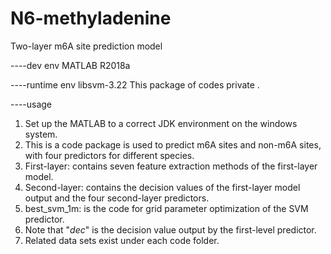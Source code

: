 # N6-methyladenine
Two-layer m6A site prediction model


----dev env
MATLAB R2018a

----runtime env
libsvm-3.22
This package of codes private	.		

----usage 
1.	Set up the MATLAB to a correct JDK environment on the windows system. 
2.	This is a code package is used to predict m6A sites and non-m6A sites, with four predictors for different species.
3.	First-layer: contains seven feature extraction methods of the first-layer model.
4.	Second-layer: contains the decision values of the first-layer model output and the four second-layer predictors.
5.	best_svm_1m: is the code for grid parameter optimization of the SVM predictor.
6.	Note that "_dec_" is the decision value output by the first-level predictor.
7.	Related data sets exist under each code folder.
